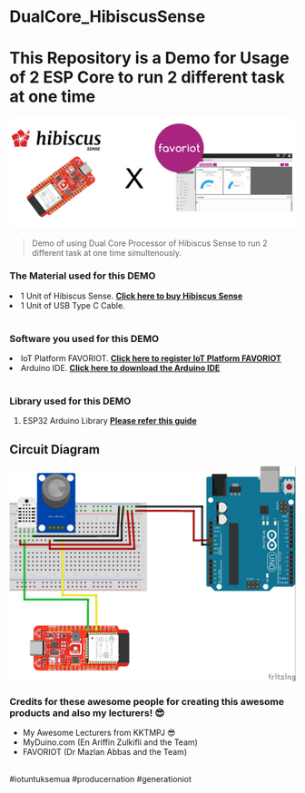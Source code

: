 # DualCore_HibiscusSense
# This Repository is a Demo for Usage of 2 ESP Core to run 2 different task at one time

  <p align="center"><img src="https://github.com/Coderakid01/Medias/blob/main/poster1.jpg" width="900"></a></p>
  
  >Demo of using Dual Core Processor of Hibiscus Sense to run 2 different task at one time simultenously.
   
  <h3>The Material used for this DEMO</h3>
  <li>1 Unit of Hibiscus Sense. <b><a href="https://myduino.com/product/myd-036/" target="_blank"> Click here to buy Hibiscus Sense</a></b></li>
  <li>1 Unit of USB Type C Cable.</li>
  
  </br>
  
  <h3>Software you used for this DEMO</h3>
  <li>IoT Platform FAVORIOT. <b><a href="https://platform.favoriot.com/v2/login" target="_blank"> Click here to register IoT Platform FAVORIOT</a></b></li>
  <li>Arduino IDE. <b><a href="https://www.arduino.cc/en/Main/Software_" target="_blank"> Click here to download the Arduino IDE</a></b></li>
  
  </br>
  
  <h3>Library used for this DEMO</h3>
  
  <ol>
  <li>ESP32 Arduino Library <b><a href="https://github.com/espressif/arduino-esp32" target="_blank"> Please refer this guide </a></b></li>
  </ol>
  
  ## Circuit Diagram

<p align="center"><img src="https://github.com/Coderakid01/Medias/blob/main/poster6.jpg" width="900"></a></p>
  
  
<h3>Credits for these awesome people for creating this awesome products and also my lecturers! 😎</h3>

<ul>
  <li> My Awesome Lecturers from KKTMPJ 😎 </li>
  <li> MyDuino.com  (En Ariffin Zulkifli and the Team)</li>
  <li> FAVORIOT (Dr Mazlan Abbas and the Team)</li>
</ul>

</br>

<footer> #iotuntuksemua #producernation #generationiot </footer>
